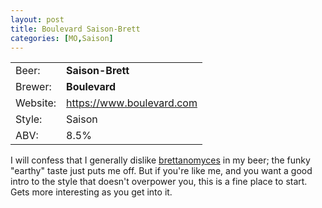 ```yaml
---
layout: post
title: Boulevard Saison-Brett
categories: [MO,Saison]
---
```


|          |                             |
|----------|-----------------------------|
| Beer:    | __Saison-Brett__            |
| Brewer:  | __Boulevard__               |
| Website: | <https://www.boulevard.com> |
| Style:   | Saison                      |
| ABV:     | 8.5%                        |

I will confess that I generally dislike [brettanomyces](https://en.wikipedia.org/wiki/Brettanomyces) in my beer; the funky "earthy" taste just puts me off. But if you're like me, and you want a good intro to the style that doesn't overpower you, this is a fine place to start. Gets more interesting as you get into it.
